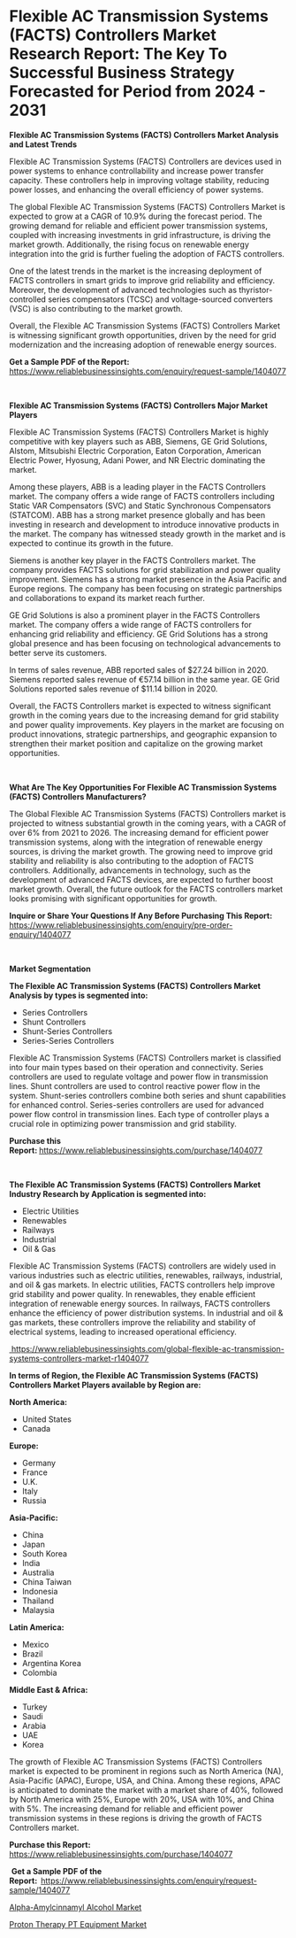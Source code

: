 <p><h1>Flexible AC Transmission Systems (FACTS) Controllers Market Research Report: The Key To Successful Business Strategy Forecasted for Period from 2024 - 2031</h1></p><p><strong>Flexible AC Transmission Systems (FACTS) Controllers Market Analysis and Latest Trends</strong></p>
<p><p>Flexible AC Transmission Systems (FACTS) Controllers are devices used in power systems to enhance controllability and increase power transfer capacity. These controllers help in improving voltage stability, reducing power losses, and enhancing the overall efficiency of power systems.</p><p>The global Flexible AC Transmission Systems (FACTS) Controllers Market is expected to grow at a CAGR of 10.9% during the forecast period. The growing demand for reliable and efficient power transmission systems, coupled with increasing investments in grid infrastructure, is driving the market growth. Additionally, the rising focus on renewable energy integration into the grid is further fueling the adoption of FACTS controllers.</p><p>One of the latest trends in the market is the increasing deployment of FACTS controllers in smart grids to improve grid reliability and efficiency. Moreover, the development of advanced technologies such as thyristor-controlled series compensators (TCSC) and voltage-sourced converters (VSC) is also contributing to the market growth.</p><p>Overall, the Flexible AC Transmission Systems (FACTS) Controllers Market is witnessing significant growth opportunities, driven by the need for grid modernization and the increasing adoption of renewable energy sources.</p></p>
<p><strong>Get a Sample PDF of the Report:&nbsp;</strong> <a href="https://www.reliablebusinessinsights.com/enquiry/request-sample/1404077">https://www.reliablebusinessinsights.com/enquiry/request-sample/1404077</a></p>
<p>&nbsp;</p>
<p><strong>Flexible AC Transmission Systems (FACTS) Controllers Major Market Players</strong></p>
<p><p>Flexible AC Transmission Systems (FACTS) Controllers Market is highly competitive with key players such as ABB, Siemens, GE Grid Solutions, Alstom, Mitsubishi Electric Corporation, Eaton Corporation, American Electric Power, Hyosung, Adani Power, and NR Electric dominating the market.</p><p>Among these players, ABB is a leading player in the FACTS Controllers market. The company offers a wide range of FACTS controllers including Static VAR Compensators (SVC) and Static Synchronous Compensators (STATCOM). ABB has a strong market presence globally and has been investing in research and development to introduce innovative products in the market. The company has witnessed steady growth in the market and is expected to continue its growth in the future.</p><p>Siemens is another key player in the FACTS Controllers market. The company provides FACTS solutions for grid stabilization and power quality improvement. Siemens has a strong market presence in the Asia Pacific and Europe regions. The company has been focusing on strategic partnerships and collaborations to expand its market reach further.</p><p>GE Grid Solutions is also a prominent player in the FACTS Controllers market. The company offers a wide range of FACTS controllers for enhancing grid reliability and efficiency. GE Grid Solutions has a strong global presence and has been focusing on technological advancements to better serve its customers.</p><p>In terms of sales revenue, ABB reported sales of $27.24 billion in 2020. Siemens reported sales revenue of €57.14 billion in the same year. GE Grid Solutions reported sales revenue of $11.14 billion in 2020.</p><p>Overall, the FACTS Controllers market is expected to witness significant growth in the coming years due to the increasing demand for grid stability and power quality improvements. Key players in the market are focusing on product innovations, strategic partnerships, and geographic expansion to strengthen their market position and capitalize on the growing market opportunities.</p></p>
<p>&nbsp;</p>
<p><strong>What Are The Key Opportunities For Flexible AC Transmission Systems (FACTS) Controllers Manufacturers?</strong></p>
<p><p>The Global Flexible AC Transmission Systems (FACTS) Controllers market is projected to witness substantial growth in the coming years, with a CAGR of over 6% from 2021 to 2026. The increasing demand for efficient power transmission systems, along with the integration of renewable energy sources, is driving the market growth. The growing need to improve grid stability and reliability is also contributing to the adoption of FACTS controllers. Additionally, advancements in technology, such as the development of advanced FACTS devices, are expected to further boost market growth. Overall, the future outlook for the FACTS controllers market looks promising with significant opportunities for growth.</p></p>
<p><strong>Inquire or Share Your Questions If Any Before Purchasing This Report:</strong> <a href="https://www.reliablebusinessinsights.com/enquiry/pre-order-enquiry/1404077">https://www.reliablebusinessinsights.com/enquiry/pre-order-enquiry/1404077</a></p>
<p>&nbsp;</p>
<p><strong>Market Segmentation</strong></p>
<p><strong>The Flexible AC Transmission Systems (FACTS) Controllers Market Analysis by types is segmented into:</strong></p>
<p><ul><li>Series Controllers</li><li>Shunt Controllers</li><li>Shunt-Series Controllers</li><li>Series-Series Controllers</li></ul></p>
<p><p>Flexible AC Transmission Systems (FACTS) Controllers market is classified into four main types based on their operation and connectivity. Series controllers are used to regulate voltage and power flow in transmission lines. Shunt controllers are used to control reactive power flow in the system. Shunt-series controllers combine both series and shunt capabilities for enhanced control. Series-series controllers are used for advanced power flow control in transmission lines. Each type of controller plays a crucial role in optimizing power transmission and grid stability.</p></p>
<p><strong>Purchase this Report:&nbsp;</strong><a href="https://www.reliablebusinessinsights.com/purchase/1404077">https://www.reliablebusinessinsights.com/purchase/1404077</a></p>
<p>&nbsp;</p>
<p><strong>The Flexible AC Transmission Systems (FACTS) Controllers Market Industry Research by Application is segmented into:</strong></p>
<p><ul><li>Electric Utilities</li><li>Renewables</li><li>Railways</li><li>Industrial</li><li>Oil & Gas</li></ul></p>
<p><p>Flexible AC Transmission Systems (FACTS) controllers are widely used in various industries such as electric utilities, renewables, railways, industrial, and oil & gas markets. In electric utilities, FACTS controllers help improve grid stability and power quality. In renewables, they enable efficient integration of renewable energy sources. In railways, FACTS controllers enhance the efficiency of power distribution systems. In industrial and oil & gas markets, these controllers improve the reliability and stability of electrical systems, leading to increased operational efficiency.</p></p>
<p><a href="https://www.reliablebusinessinsights.com/global-flexible-ac-transmission-systems-controllers-market-r1404077">&nbsp;https://www.reliablebusinessinsights.com/global-flexible-ac-transmission-systems-controllers-market-r1404077</a></p>
<p><strong>In terms of Region, the Flexible AC Transmission Systems (FACTS) Controllers Market Players available by Region are:</strong></p>
<p>
    <p> <strong> North America: </strong>
        <ul>
            <li>United States</li>
            <li>Canada</li>
        </ul>
        </p> 
    <p> <strong> Europe: </strong>
        <ul>
            <li>Germany</li>
            <li>France</li>
            <li>U.K.</li>
            <li>Italy</li>
            <li>Russia</li>
        </ul>
        </p> 
    <p> <strong> Asia-Pacific: </strong>
        <ul>
            <li>China</li>
            <li>Japan</li>
            <li>South Korea</li>
            <li>India</li>
            <li>Australia</li>
            <li>China Taiwan</li>
            <li>Indonesia</li>
            <li>Thailand</li>
            <li>Malaysia</li>
        </ul>
        </p> 
    <p> <strong> Latin America: </strong>
        <ul>
            <li>Mexico</li>
            <li>Brazil</li>
            <li>Argentina Korea</li>
            <li>Colombia</li>
        </ul>
        </p> 
    <p> <strong> Middle East & Africa: </strong>
        <ul>
            <li>Turkey</li>
            <li>Saudi</li>
            <li>Arabia</li>
            <li>UAE</li>
            <li>Korea</li>
        </ul>
    </p>
    </p>
<p><p>The growth of Flexible AC Transmission Systems (FACTS) Controllers market is expected to be prominent in regions such as North America (NA), Asia-Pacific (APAC), Europe, USA, and China. Among these regions, APAC is anticipated to dominate the market with a market share of 40%, followed by North America with 25%, Europe with 20%, USA with 10%, and China with 5%. The increasing demand for reliable and efficient power transmission systems in these regions is driving the growth of FACTS Controllers market.</p></p>
<p><strong>Purchase this Report: </strong><a href="https://www.reliablebusinessinsights.com/purchase/1404077">https://www.reliablebusinessinsights.com/purchase/1404077</a></p>
<p>&nbsp;<strong>Get a Sample PDF of the Report:&nbsp;&nbsp;</strong><a href="https://www.reliablebusinessinsights.com/enquiry/request-sample/1404077">https://www.reliablebusinessinsights.com/enquiry/request-sample/1404077</a></p>
<p><strong></strong></p>
<p><p><a href="https://github.com/PeterParrish5/Market-Research-Report-List-5/blob/main/alpha-amylcinnamyl-alcohol-market.md">Alpha-Amylcinnamyl Alcohol Market</a></p><p><a href="https://view.publitas.com/reportprime-1/proton-therapy-pt-equipment-market-size-share-analysis-growth-trends-forecast-2024-2031/">Proton Therapy PT Equipment Market</a></p></p>